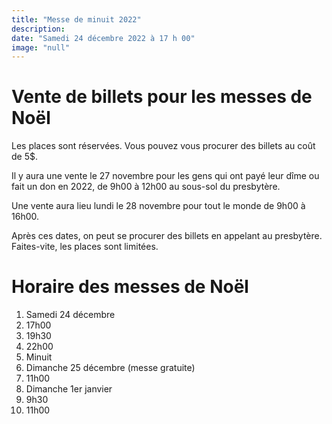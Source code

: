 ```yaml
---
title: "Messe de minuit 2022"
description: 
date: "Samedi 24 décembre 2022 à 17 h 00"
image: "null"
---
```


# Vente de billets pour les messes de Noël

Les places sont réservées. Vous pouvez vous procurer des billets au coût de 5$.

Il y aura une vente le 27 novembre pour les gens qui ont payé leur dîme ou fait un don en 2022, de 9h00 à 12h00 au sous-sol du presbytère.

Une vente aura lieu lundi le 28 novembre pour tout le monde de 9h00 à 16h00.

Après ces dates, on peut se procurer des billets en appelant au presbytère. Faites-vite, les places sont limitées.

# Horaire des messes de Noël

1. Samedi 24 décembre
  1. 17h00
  2. 19h30
  3. 22h00
  4. Minuit
2. Dimanche 25 décembre (messe gratuite)
  1. 11h00
3. Dimanche 1er janvier
  1. 9h30
  2. 11h00
